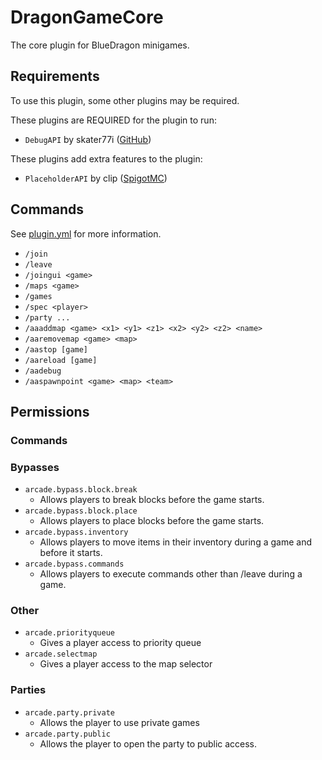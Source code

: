 # DragonGameCore
The core plugin for BlueDragon minigames.
## Requirements
To use this plugin, some other plugins may be required.

These plugins are REQUIRED for the plugin to run:
 - `DebugAPI` by skater77i ([GitHub](https://github.com/skater77i/BlueDragonDebug/releases))
 
These plugins add extra features to the plugin:
 - `PlaceholderAPI` by clip ([SpigotMC](https://www.spigotmc.org/resources/placeholderapi.6245/))
## Commands
See [plugin.yml](/src/plugin.yml) for more information.
- `/join`
- `/leave`
- `/joingui <game>`
- `/maps <game>`
- `/games`
- `/spec <player>`
- `/party ...`
- `/aaaddmap <game> <x1> <y1> <z1> <x2> <y2> <z2> <name>`
- `/aaremovemap <game> <map>`
- `/aastop [game]`
- `/aareload [game]`
- `/aadebug`
- `/aaspawnpoint <game> <map> <team>`
## Permissions
### Commands
### Bypasses
- `arcade.bypass.block.break`
  - Allows players to break blocks before the game starts.
- `arcade.bypass.block.place`
  - Allows players to place blocks before the game starts.
- `arcade.bypass.inventory`
  - Allows players to move items in their inventory during a game and before it starts.
- `arcade.bypass.commands`
  - Allows players to execute commands other than /leave during a game.
### Other
- `arcade.priorityqueue`
  - Gives a player access to priority queue
- `arcade.selectmap`
  - Gives a player access to the map selector
### Parties
- `arcade.party.private`
  - Allows the player to use private games
- `arcade.party.public`
  - Allows the player to open the party to public access.
